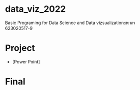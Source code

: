 # data_viz_2022
Basic Programing for Data Science and Data vizsualization:ชยากร 623020517-9

# Project
* [Power Point]
# Final
